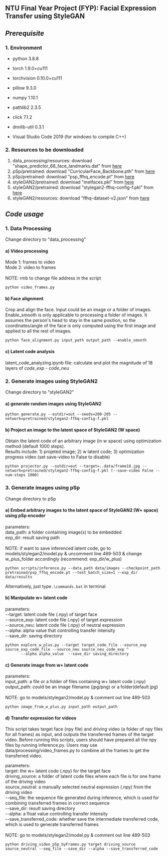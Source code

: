 NTU Final Year Project (FYP): Facial Expression Transfer using StyleGAN
-----------------------------------------------------------------------

## *Prerequisite*

### 1. Environment

- python 3.8.8
- torch 1.9.0+cu111
- torchvision 0.10.0+cu111
- pillow 9.3.0
- numpy 1.10.1
- pathlib2 2.3.5
- click 7.1.2
- dnnlib-util 0.3.1

- Visual Studio Code 2019 (for windows to compile C++)


### 2. Resources to be downloaded

1. data_processing/resources: download "shape_predictor_68_face_landmarks.dat" from [here](https://drive.google.com/file/d/1i33vr1M_VqIbD4_2CUQNff82t6GFI4zz/view?usp=share_link)
2. pSp/pretrained: download "CurricularFace_Backbone.pth" from [here](https://drive.google.com/file/d/10z6DrOecDlCngAPfbaCKD2XF1faHtiHN/view?usp=sharing)
3. pSp/pretrained: download "psp_ffhq_encode.pt" from [here](https://drive.google.com/file/d/1kLvdEaiZBDOzKUTujutjZ209VopCZZp_/view?usp=sharing)
4. styleGAN2/pretrained: download "metfaces.pkl" from [here](https://drive.google.com/file/d/1fV-mdaar4ETbXWPdxOqBHh4xML1ntyNH/view?usp=sharing)
5. styleGAN2/pretrained: download "stylegan2-ffhq-config-f.pkl" from [here](https://drive.google.com/file/d/1eFmb7Czqp3Po1oMCA682MWGGXoaegOpW/view?usp=sharing)
6. styleGAN2/resources: download "ffhq-dataset-v2.json" from [here](https://drive.google.com/file/d/1dVLoUL1xw7SX5q-tDjajaAZLanciA9RN/view?usp=sharing)


## *Code usage*

### 1. Data Processing

Change directory to "data_processing"

#### a) Video processing

Mode 1: frames to video<br>
Mode 2: video to frames<br><br>
NOTE: rmb to change file address in the script

```
python video_frames.py
```

#### b) Face alignment

Crop and align the face. Input could be an image or a folder of images.<br>
Enable_smooth is only applicable to processing a folder of images. It assumes the person's head to stay in the same position,
so the coordinates/angle of the face is only computed using the first image and applied to all the rest of images.

```
python face_alignment.py input_path output_path --enable_smooth
```

#### c) Latent code analysis

latent_code_analyzing.ipynb file: calculate and plot the magnitude of 18 layers of *code_exp - code_neu*

### 2. Generate images using StyleGAN2

Change directory to "styleGAN2"

#### a) generate random images using StyleGAN2

```
python generate.py --outdir=out --seeds=200-205 --network=pretrained/stylegan2-ffhq-config-f.pkl
```

#### b) Project an image to the latent space of StyleGAN2 (W space)

Obtain the latent code of an arbitrary image (in w space) using optimization method (default 1000 steps).<br>
Results include: 1) projeted image; 2) w latent code; 3) optimization progress video (set save-video to False to disable)

```
python projector.py --outdir=out --target=..data/frame18.jpg --network=pretrained/stylegan2-ffhq-config-f.pkl (--save-video False --num-steps 1000)
```

### 3. Generate images using pSp
Change directory to pSp

#### a) Embed arbitrary images to the latent space of StyleGAN2 (W+ space) using pSp encoder

parameters:<br>
data_path: a folder containing image(s) to be embedded <br>
exp_dir: result saving path <br><br>
NOTE: if want to save inferenced latent code, go to models/stylegan2/model.py & uncomment line 489-503
& change w_plus_folder accordingly (recommend: exp_dir/w_plus)
```
python scripts/inference.py --data_path data/images --checkpoint_path pretrained/psp_ffhq_encode.pt --test_batch_size=1 --exp_dir data/results
```
Alternatively, just type```.\commands.bat``` in terminal

#### b) Manipulate w+ latent code

parameters:<br>
--target: latent code file (.npy) of target face <br>
--source_exp: latent code file (.npy) of target expression <br>
--source_neu: latent code file (.npy) of neutral expression <br>
--alpha: alpha value that controlling transfer intensity <br>
--save_dir: saving directory
```
python explore_w_plus.py --target target_code_file --source_exp source_exp_code_file --source_neu source_neu_code_exp ^
       --alpha alpha_value  --save_dir saving_directory
```

#### c) Generate image from w+ latent code

parameters:<br>
input_path: a file or a folder of files containing w+ latent code (.npy) <br>
output_path: could be an image filename (jpg/png) or a folder(default jpg)<br><br>
NOTE: go to models/stylegan2/model.py & comment out line 489-503
```
python image_from_w_plus.py input_path output_path
```

#### d) Transfer expression for videos

This script takes target face (npy file) and driving video (a folder of npy files for all frames) as input, and outputs
the transferred frames of the target video. Before running this scripts, users should have prepared all the npy files
by running inference.py. Users may use data/processing/video_frames.py to combine all the frames to get the transferred video.

parameters: <br>
target: the w+ latent code (.npy) for the target face <br>
driving_source: a folder of latent code files where each file is for one frame of the driving video<br>
source_neutral: a manually selected neutral expression (.npy) from the driving video<br>
--seq_file: the sequence file generated during inference, which is used for combining transferred frames in correct sequence<br>
--save_dir: result saving directory<br>
--alpha: a float value controlling transfer intensity<br>
--save_transferred_code: whether save the intermediate transferred code, which is used to generate transferred frames<br><br>
NOTE: go to models/stylegan2/model.py & comment out line 489-503<br>
```
python driving_video_pSp_byFrames.py target driving_source source_neutral --seq_file --save_dir --alpha --save_transferred_code
```